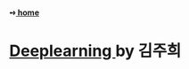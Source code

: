 #### ➺<a href="https://github.com/yoonputer/Team_Project2">  home </a>

# <a href="https://github.com/yoonputer/Team_Project2/tree/master/Deeplearning">  Deeplearning </a>  by 김주희

